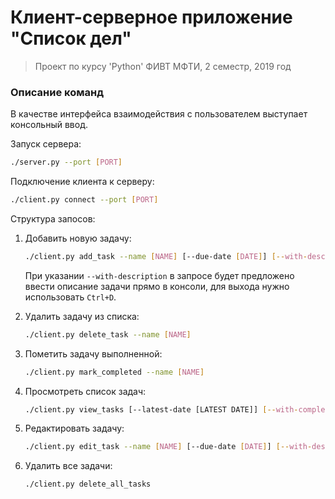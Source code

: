 # Клиент-серверное приложение "Список дел"
> Проект по курсу 'Python' ФИВТ МФТИ, 2 семестр, 2019 год

### Описание команд

В качестве интерфейса взаимодействия с пользователем выступает консольный ввод.

Запуск сервера:
```bash
./server.py --port [PORT]
```

Подключение клиента к серверу:
```bash
./client.py connect --port [PORT]
```

Структура запосов:
1. Добавить новую задачу:

    ```bash
    ./client.py add_task --name [NAME] [--due-date [DATE]] [--with-description]
    ```

    При указании `--with-description` в запросе будет предложено ввести 
    описание задачи прямо в консоли, для выхода нужно использовать `Ctrl+D`.

2. Удалить задачу из списка:

    ```bash
    ./client.py delete_task --name [NAME]
    ```
    
3. Пометить задачу выполненной:

    ```bash
    ./client.py mark_completed --name [NAME]    
    ```
    
4. Просмотреть список задач:

    ```bash
    ./client.py view_tasks [--latest-date [LATEST DATE]] [--with-completed]  
    ```
    
5. Редактировать задачу:

    ```bash
    ./client.py edit_task --name [NAME] [--due-date [DATE]] [--with-description]
    ```
    
6. Удалить все задачи:

    ```bash
    ./client.py delete_all_tasks
    ```

    
